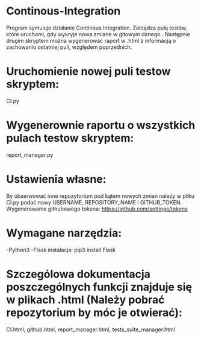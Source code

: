 # Continous-Integration

Program symuluje działanie Continous Integration.
Zarządza pulą testów, które uruchomi, gdy wykryje nowa zmiane w <REPOZYTORIUM> gitowym danego <USERNAME>.
Następnie drugim skryptem można wygenerować raport w .html z informacją o zachowaniu ostatniej puli, względem poprzednich.



# Uruchomienie nowej puli testow skryptem:
CI.py


# Wygenerownie raportu o wszystkich pulach testow skryptem:
report_manager.py


# Ustawienia własne:
By obserwować inne repozytorium pod kątem nowych zmian należy w pliku CI.py podać nowy USERNAME, REPOSITORY_NAME i GITHUB_TOKEN.
  Wygenerowanie githubowego tokena:
  https://github.com/settings/tokens
  
  
 # Wymagane narzędzia:
-Python3
-Flask
 instalacja:
 pip3 install Flask
	


# Szczególowa dokumentacja poszczególnych funkcji znajduje się w plikach .html (Należy pobrać repozytorium by móc je otwierać):
CI.html,
github.html,
report_manager.html,
tests_suite_manager.html
